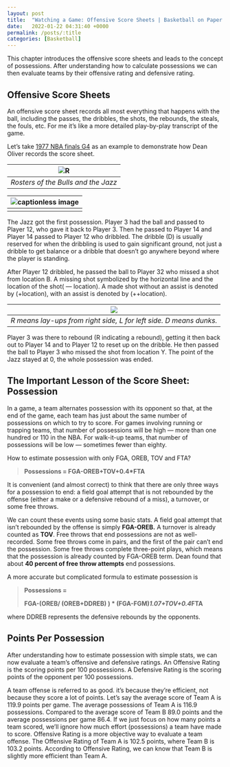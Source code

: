 ```yaml
---
layout: post
title:  "Watching a Game: Offensive Score Sheets | Basketball on Paper Ch2"
date:   2022-01-22 04:31:40 +0000
permalink: /posts/:title
categories: [Basketball]
---
```



This chapter introduces the offensive score sheets and leads to the concept of possessions. After understanding how to calculate possessions we can then evaluate teams by their offensive rating and defensive rating.

Offensive Score Sheets
----------------------

An offensive score sheet records all most everything that happens with the ball, including the passes, the dribbles, the shots, the rebounds, the steals, the fouls, etc. For me it’s like a more detailed play-by-play transcript of the game.

Let’s take [1977 NBA finals G4](https://youtu.be/E9XdKW-4h0g) as an example to demonstrate how Dean Oliver records the score sheet.

|![R](https://miro.medium.com/v2/resize:fit:1400/format:webp/1*jCKxRn8Vxr5N5Jw23xvEpw.jpeg) |
|:--:| 
| *Rosters of the Bulls and the Jazz* |

| ![captionless image](https://miro.medium.com/v2/resize:fit:1400/format:webp/1*U-5G-pJZD2ilyQHLSag5dw.jpeg) |
|:--:| 
|  |



The Jazz got the first possession. Player 3 had the ball and passed to Player 12, who gave it back to Player 3. Then he passed to Player 14 and Player 14 passed to Player 12 who dribbled. The dribble (D) is usually reserved for when the dribbling is used to gain significant ground, not just a dribble to get balance or a dribble that doesn’t go anywhere beyond where the player is standing.

After Player 12 dribbled, he passed the ball to Player 32 who missed a shot from location B. A missing shot symbolized by the horizontal line and the location of the shot( — location). A made shot without an assist is denoted by (+location), with an assist is denoted by (++location).

| ![](https://miro.medium.com/v2/resize:fit:1400/format:webp/1*1w-bBcMfHr-Gnybxp5mHeQ.jpeg) |
|:--:| 
| *R means lay-ups from right side, L for left side. D means dunks.* |



Player 3 was there to rebound (R indicating a rebound), getting it then back out to Player 14 and to Player 12 to reset up on the dribble. He then passed the ball to Player 3 who missed the shot from location Y. The point of the Jazz stayed at 0, the whole possession was ended.

The Important Lesson of the Score Sheet: Possession
---------------------------------------------------

In a game, a team alternates possession with its opponent so that, at the end of the game, each team has just about the same number of possessions on which to try to score. For games involving running or trapping teams, that number of possessions will be high — more than one hundred or 110 in the NBA. For walk-it-up teams, that number of possessions will be low — sometimes fewer than eighty.

How to estimate possession with only FGA, OREB, TOV and FTA?

> **Possessions = FGA-OREB+TOV+0.4*FTA**

It is convenient (and almost correct) to think that there are only three ways for a possession to end: a field goal attempt that is not rebounded by the offense (either a make or a defensive rebound of a miss), a turnover, or some free throws.

We can count these events using some basic stats. A field goal attempt that isn’t rebounded by the offense is simply **FGA-OREB.** A turnover is already counted as **TOV**. Free throws that end possessions are not as well-recorded. Some free throws come in pairs, and the first of the pair can’t end the possession. Some free throws complete three-point plays, which means that the possession is already counted by FGA-OREB term. Dean found that about **40 percent of free throw attempts** end possessions.

A more accurate but complicated formula to estimate possession is

> **Possessions =**
> 
> **FGA-(OREB/ (OREB+DDREB) ) * (FGA-FGM)*1.07+TOV+0.4*FTA**

where DDREB represents the defensive rebounds by the opponents.

Points Per Possession
---------------------

After understanding how to estimate possession with simple stats, we can now evaluate a team’s offensive and defensive ratings. An Offensive Rating is the scoring points per 100 possessions. A Defensive Rating is the scoring points of the opponent per 100 possessions.

A team offense is referred to as good. it’s because they’re efficient, not because they score a lot of points. Let’s say the average score of Team A is 119.9 points per game. The average possessions of Team A is 116.9 possessions. Compared to the average score of Team B 89.0 points and the average possessions per game 86.4. If we just focus on how many points a team scored, we’ll ignore how much effort (possessions) a team have made to score. Offensive Rating is a more objective way to evaluate a team offense. The Offensive Rating of Team A is 102.5 points, where Team B is 103.2 points. According to Offensive Rating, we can know that Team B is slightly more efficient than Team A.